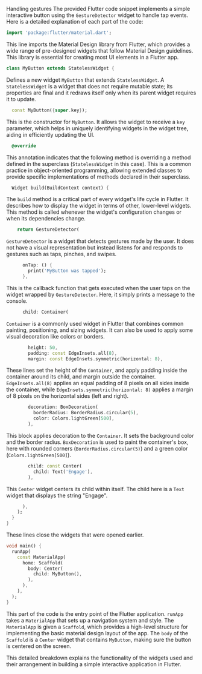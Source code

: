 Handling gestures
The provided Flutter code snippet implements a simple interactive button using the `GestureDetector` widget to handle tap events. Here is a detailed explanation of each part of the code:

```dart
import 'package:flutter/material.dart';
```
This line imports the Material Design library from Flutter, which provides a wide range of pre-designed widgets that follow Material Design guidelines. This library is essential for creating most UI elements in a Flutter app.

```dart
class MyButton extends StatelessWidget {
```
Defines a new widget `MyButton` that extends `StatelessWidget`. A `StatelessWidget` is a widget that does not require mutable state; its properties are final and it redraws itself only when its parent widget requires it to update.

```dart
  const MyButton({super.key});
```
This is the constructor for `MyButton`. It allows the widget to receive a `key` parameter, which helps in uniquely identifying widgets in the widget tree, aiding in efficiently updating the UI.

```dart
  @override
```
This annotation indicates that the following method is overriding a method defined in the superclass (`StatelessWidget` in this case). This is a common practice in object-oriented programming, allowing extended classes to provide specific implementations of methods declared in their superclass.

```dart
  Widget build(BuildContext context) {
```
The `build` method is a critical part of every widget's life cycle in Flutter. It describes how to display the widget in terms of other, lower-level widgets. This method is called whenever the widget's configuration changes or when its dependencies change.

```dart
    return GestureDetector(
```
`GestureDetector` is a widget that detects gestures made by the user. It does not have a visual representation but instead listens for and responds to gestures such as taps, pinches, and swipes.

```dart
      onTap: () {
        print('MyButton was tapped');
      },
```
This is the callback function that gets executed when the user taps on the widget wrapped by `GestureDetector`. Here, it simply prints a message to the console.

```dart
      child: Container(
```
`Container` is a commonly used widget in Flutter that combines common painting, positioning, and sizing widgets. It can also be used to apply some visual decoration like colors or borders.

```dart
        height: 50,
        padding: const EdgeInsets.all(8),
        margin: const EdgeInsets.symmetric(horizontal: 8),
```
These lines set the height of the `Container`, and apply padding inside the container around its child, and margin outside the container. `EdgeInsets.all(8)` applies an equal padding of 8 pixels on all sides inside the container, while `EdgeInsets.symmetric(horizontal: 8)` applies a margin of 8 pixels on the horizontal sides (left and right).

```dart
        decoration: BoxDecoration(
          borderRadius: BorderRadius.circular(5),
          color: Colors.lightGreen[500],
        ),
```
This block applies decoration to the `Container`. It sets the background color and the border radius. `BoxDecoration` is used to paint the container's box, here with rounded corners (`BorderRadius.circular(5)`) and a green color (`Colors.lightGreen[500]`).

```dart
        child: const Center(
          child: Text('Engage'),
        ),
```
This `Center` widget centers its child within itself. The child here is a `Text` widget that displays the string "Engage".

```dart
      ),
    );
  }
}
```
These lines close the widgets that were opened earlier.

```dart
void main() {
  runApp(
    const MaterialApp(
      home: Scaffold(
        body: Center(
          child: MyButton(),
        ),
      ),
    ),
  );
}
```
This part of the code is the entry point of the Flutter application. `runApp` takes a `MaterialApp` that sets up a navigation system and style. The `MaterialApp` is given a `Scaffold`, which provides a high-level structure for implementing the basic material design layout of the app. The `body` of the `Scaffold` is a `Center` widget that contains `MyButton`, making sure the button is centered on the screen.

This detailed breakdown explains the functionality of the widgets used and their arrangement in building a simple interactive application in Flutter.